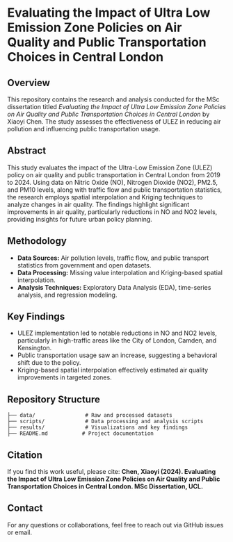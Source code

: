 # Evaluating the Impact of Ultra Low Emission Zone Policies on Air Quality and Public Transportation Choices in Central London

## Overview
This repository contains the research and analysis conducted for the MSc dissertation titled *Evaluating the Impact of Ultra Low Emission Zone Policies on Air Quality and Public Transportation Choices in Central London* by Xiaoyi Chen. The study assesses the effectiveness of ULEZ in reducing air pollution and influencing public transportation usage.

## Abstract
This study evaluates the impact of the Ultra-Low Emission Zone (ULEZ) policy on air quality and public transportation in Central London from 2019 to 2024. Using data on Nitric Oxide (NO), Nitrogen Dioxide (NO2), PM2.5, and PM10 levels, along with traffic flow and public transportation statistics, the research employs spatial interpolation and Kriging techniques to analyze changes in air quality. The findings highlight significant improvements in air quality, particularly reductions in NO and NO2 levels, providing insights for future urban policy planning.

## Methodology
- **Data Sources:** Air pollution levels, traffic flow, and public transport statistics from government and open datasets.
- **Data Processing:** Missing value interpolation and Kriging-based spatial interpolation.
- **Analysis Techniques:** Exploratory Data Analysis (EDA), time-series analysis, and regression modeling.

## Key Findings
- ULEZ implementation led to notable reductions in NO and NO2 levels, particularly in high-traffic areas like the City of London, Camden, and Kensington.
- Public transportation usage saw an increase, suggesting a behavioral shift due to the policy.
- Kriging-based spatial interpolation effectively estimated air quality improvements in targeted zones.

## Repository Structure
```
├── data/                # Raw and processed datasets
├── scripts/             # Data processing and analysis scripts
├── results/             # Visualizations and key findings
├── README.md           # Project documentation
```

## Citation
If you find this work useful, please cite:
**Chen, Xiaoyi (2024). Evaluating the Impact of Ultra Low Emission Zone Policies on Air Quality and Public Transportation Choices in Central London. MSc Dissertation, UCL.**

## Contact
For any questions or collaborations, feel free to reach out via GitHub issues or email.


